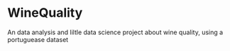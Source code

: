 # WineQuality
An data analysis and liltle data science project about wine quality, using a portuguease dataset
